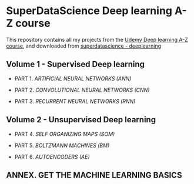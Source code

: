 # SuperDataScience Deep learning A-Z course

This repository contains all my projects from the [Udemy Deep learning A-Z course](https://www.udemy.com/deeplearning), and downloaded from [superdatascience - deeplearning](https://www.superdatascience.com/deep-learning/)

## Volume 1 - Supervised Deep learning

   - PART 1. *ARTIFICIAL NEURAL NETWORKS (ANN)*

   - PART 2. *CONVOLUTIONAL NEURAL NETWORKS (CNN)*

   - PART 3. *RECURRENT NEURAL NETWORKS (RNN)*

## Volume 2 - Unsupervised Deep learning

   - PART 4. *SELF ORGANIZING MAPS (SOM)*

   - PART 5. *BOLTZMANN MACHINES (BM)*

   - PART 6. *AUTOENCODERS (AE)*

## ANNEX. GET THE MACHINE LEARNING BASICS
